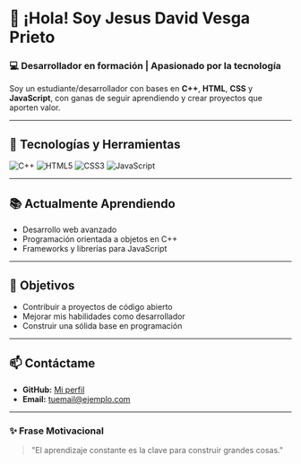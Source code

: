 # 👋 ¡Hola! Soy Jesus David Vesga Prieto  

### 💻 Desarrollador en formación | Apasionado por la tecnología  

Soy un estudiante/desarrollador con bases en **C++**, **HTML**, **CSS** y **JavaScript**, con ganas de seguir aprendiendo y crear proyectos que aporten valor.  

---

## 🚀 Tecnologías y Herramientas  

<p align="left">
  <img src="https://img.shields.io/badge/C++-00599C?style=for-the-badge&logo=cplusplus&logoColor=white" alt="C++" />
  <img src="https://img.shields.io/badge/HTML5-E34F26?style=for-the-badge&logo=html5&logoColor=white" alt="HTML5" />
  <img src="https://img.shields.io/badge/CSS3-1572B6?style=for-the-badge&logo=css3&logoColor=white" alt="CSS3" />
  <img src="https://img.shields.io/badge/JavaScript-F7DF1E?style=for-the-badge&logo=javascript&logoColor=black" alt="JavaScript" />
</p>

---

## 📚 Actualmente Aprendiendo  
- Desarrollo web avanzado  
- Programación orientada a objetos en C++  
- Frameworks y librerías para JavaScript  

---

## 🎯 Objetivos  
- Contribuir a proyectos de código abierto  
- Mejorar mis habilidades como desarrollador  
- Construir una sólida base en programación  

---

## 📫 Contáctame  
- **GitHub:** [Mi perfil](https://github.com/xXJilOMaNXx)  
- **Email:** tuemail@ejemplo.com  

---

### ✨ Frase Motivacional  
> "El aprendizaje constante es la clave para construir grandes cosas."  

